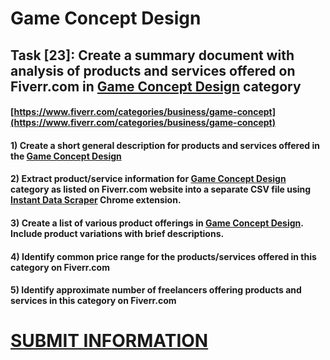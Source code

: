# Game Concept Design
## Task [23]: Create a summary document with analysis of products and services offered on Fiverr.com in [Game Concept Design](https://www.fiverr.com/categories/business/game-concept) category
#### [https://www.fiverr.com/categories/business/game-concept](https://www.fiverr.com/categories/business/game-concept)
#### 1) Create a short general description for products and services offered in the [Game Concept Design](https://www.fiverr.com/categories/business/game-concept)
#### 2) Extract product/service information for [Game Concept Design](https://www.fiverr.com/categories/business/game-concept) category as listed on Fiverr.com website into a separate CSV file using [Instant Data Scraper](https://chrome.google.com/webstore/detail/instant-data-scraper/ofaokhiedipichpaobibbnahnkdoiiah) Chrome extension.
#### 3) Create a list of various product offerings in [Game Concept Design](https://www.fiverr.com/categories/business/game-concept). Include product variations with brief descriptions.
#### 4) Identify common price range for the products/services offered in this category on Fiverr.com
#### 5) Identify approximate number of freelancers offering products and services in this category on Fiverr.com

# [SUBMIT INFORMATION](https://forms.office.com/r/8AEKjkLxKG)

